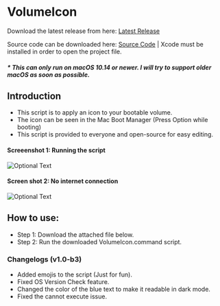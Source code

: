 # VolumeIcon

Download the latest release from here: [Latest Release](https://github.com/Minh-Ton/VolumeIcon/releases/latest)

Source code can be downloaded here: [Source Code](https://github.com/Minh-Ton/VolumeIcon/raw/resources/beta3_source.zip) | Xcode must be installed in order to open the project file.  

##### * This can only run on macOS 10.14 or newer. I will try to support older macOS as soon as possible.

## Introduction

- This script is to apply an icon to your bootable volume.
- The icon can be seen in the Mac Boot Manager (Press Option while booting)
- This script is provided to everyone and open-source for easy editing.

#### Screeenshot 1: Running the script
![Optional Text](../resources/Screenshot1.png)
#### Screen shot 2: No internet connection
![Optional Text](../resources/Screenshot2.png)

## How to use:

- Step 1: Download the attached file below.
- Step 2: Run the downloaded VolumeIcon.command script.

### Changelogs (v1.0-b3)

- Added emojis to the script (Just for fun).
- Fixed OS Version Check feature.
- Changed the color of the blue text to make it readable in dark mode.
- Fixed the cannot execute issue.

